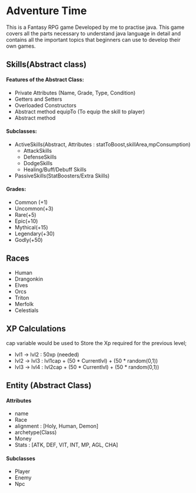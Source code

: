 # Adventure Time
This is a Fantasy RPG game Developed by me to practise java. This game covers all the parts necessary to understand java language in detail and contains all the important topics that beginners can use to develop their own games.

## Skills(Abstract class)

#### Features of the Abstract Class:
- Private Attributes (Name, Grade, Type, Condition)
- Getters and Setters
- Overloaded Constructors
- Abstract method equipTo (To equip the skill to player)
- Abstract method 

#### Subclasses:
- ActiveSkills(Abstract, Attributes : statToBoost,skillArea,mpConsumption)
  - AttackSkills
  - DefenseSkills
  - DodgeSkills
  - Healing/Buff/Debuff Skills
- PassiveSkills(StatBoosters/Extra Skills)

#### Grades:
- Common (+1)
- Uncommon(+3)
- Rare(+5) 
- Epic(+10)
- Mythical(+15)
- Legendary(+30)
- Godly(+50)


## Races

- Human
- Drangonkin
- Elves
- Orcs
- Triton
- Merfolk
- Celestials

## XP Calculations
cap variable would be used to Store the Xp required for the previous level;
- lvl1 -> lvl2 : 50xp (needed)
- lvl2 -> lvl3 : lvl1cap + (50 * Currentlvl) + (50 * random(0,1))
- lvl3 -> lvl4 : lvl2cap + (50 * Currentlvl) + (50 * random(0,1))

## Entity (Abstract Class)

#### Attributes
- name
- Race
- alignment : [Holy, Human, Demon]
- archetype(Class)
- Money
- Stats : [ATK, DEF, VIT, INT, MP, AGL, CHA]

#### Subclasses

- Player
- Enemy
- Npc